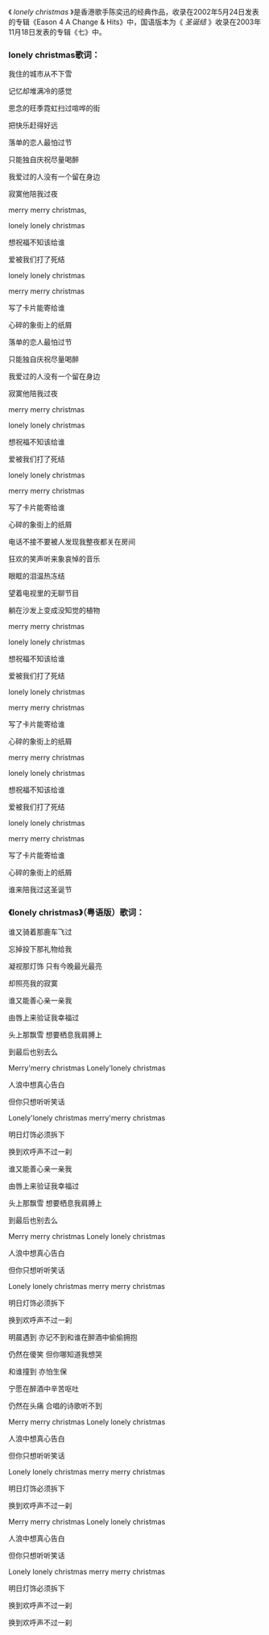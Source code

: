 

《 _lonely christmas_ 》是香港歌手陈奕迅的经典作品，收录在2002年5月24日发表的专辑《Eason 4 A Change &
Hits》中，国语版本为《 _圣诞结_ 》收录在2003年11月18日发表的专辑《七》中。

### lonely christmas歌词：

我住的城市从不下雪

记忆却堆满冷的感觉

思念的旺季霓虹扫过喧哗的街

把快乐赶得好远

落单的恋人最怕过节

只能独自庆祝尽量喝醉

我爱过的人没有一个留在身边

寂寞他陪我过夜

merry merry christmas,

lonely lonely christmas

想祝福不知该给谁

爱被我们打了死结

lonely lonely christmas

merry merry christmas

写了卡片能寄给谁

心碎的象街上的纸屑

落单的恋人最怕过节

只能独自庆祝尽量喝醉

我爱过的人没有一个留在身边

寂寞他陪我过夜

merry merry christmas

lonely lonely christmas

想祝福不知该给谁

爱被我们打了死结

lonely lonely christmas

merry merry christmas

写了卡片能寄给谁

心碎的象街上的纸屑

电话不接不要被人发现我整夜都关在房间

狂欢的笑声听来象哀悼的音乐

眼眶的泪温热冻结

望着电视里的无聊节目

躺在沙发上变成没知觉的植物

merry merry christmas

lonely lonely christmas

想祝福不知该给谁

爱被我们打了死结

lonely lonely christmas

merry merry christmas

写了卡片能寄给谁

心碎的象街上的纸屑

merry merry christmas

lonely lonely christmas

想祝福不知该给谁

爱被我们打了死结

lonely lonely christmas

merry merry christmas

写了卡片能寄给谁

心碎的象街上的纸屑

谁来陪我过这圣诞节

### 《lonely christmas》（粤语版）歌词：

谁又骑着那鹿车飞过

忘掉投下那礼物给我

凝视那灯饰 只有今晚最光最亮

却照亮我的寂寞

谁又能善心亲一亲我

由唇上来验证我幸福过

头上那飘雪 想要栖息我肩膊上

到最后也别去么

Merry'merry christmas Lonely'lonely christmas

人浪中想真心告白

但你只想听听笑话

Lonely'lonely christmas merry'merry christmas

明日灯饰必须拆下

换到欢呼声不过一刹

谁又能善心亲一亲我

由唇上来验证我幸福过

头上那飘雪 想要栖息我肩膊上

到最后也别去么

Merry merry christmas Lonely lonely christmas

人浪中想真心告白

但你只想听听笑话

Lonely lonely christmas merry merry christmas

明日灯饰必须拆下

换到欢呼声不过一刹

明晨遇到 亦记不到和谁在醉酒中偷偷拥抱

仍然在傻笑 但你哪知道我想哭

和谁撞到 亦怕生保

宁愿在醉酒中辛苦呕吐

仍然在头痛 合唱的诗歌听不到

Merry merry christmas Lonely lonely christmas

人浪中想真心告白

但你只想听听笑话

Lonely lonely christmas merry merry christmas

明日灯饰必须拆下

换到欢呼声不过一刹

Merry merry christmas Lonely lonely christmas

人浪中想真心告白

但你只想听听笑话

Lonely lonely christmas merry merry christmas

明日灯饰必须拆下

换到欢呼声不过一刹

换到欢呼声不过一刹

